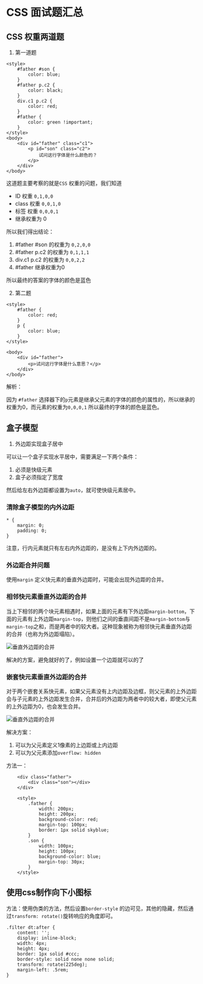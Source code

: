 # CSS 面试题汇总

## CSS 权重两道题

1. 第一道题

```
<style>
    #father #son {
        color: blue;
    }
    #father p.c2 {
        color: black;
    }
    div.c1 p.c2 {
        color: red;
    }
    #father {
        color: green !important;
    }
</style>
<body>
    <div id="father" class="c1">
        <p id="son" class="c2">
            试问这行字体是什么颜色的？
        </p>
    </div>
</body>
```

这道题主要考察的就是`CSS` 权重的问题，我们知道
- ID 权重 `0,1,0,0`
- class 权重 `0,0,1,0`
- 标签 权重 `0,0,0,1`
- 继承权重为 0

所以我们得出结论：

1. #father #son 的权重为 `0,2,0,0`
2. #father p.c2 的权重为 `0,1,1,1`
3. div.c1 p.c2 的权重为 `0,0,2,2`
4.  #father 继承权重为0

所以最终的答案的字体的颜色是蓝色


2. 第二题

```
<style>
    #father {
        color: red;
    }
    p {
        color: blue;
    }
</style>

<body>
    <div id="father">
        <p>试问这行字体是什么意思？</p>
    </div>
</body>
```

解析：

因为 `#father` 选择器下的`p`元素是继承父元素的字体的颜色的属性的，所以继承的权重为0，而元素的权重为`0,0,0,1` 所以最终的字体的颜色是蓝色。


## 盒子模型

1. 外边距实现盒子居中

可以让一个盒子实现水平居中，需要满足一下两个条件：

1. 必须是快级元素
2. 盒子必须指定了宽度

然后给左右外边距都设置为`auto`，就可使快级元素居中。

### 清除盒子模型的内外边距

```
* {
    margin: 0;
    padding: 0;
}
```

注意，行内元素就只有左右内外边距的，是没有上下内外边距的。

### 外边距合并问题

使用`margin` 定义快元素的垂直外边距时，可能会出现外边距的合并。

### 相邻快元素垂直外边距的合并

当上下相邻的两个块元素相遇时，如果上面的元素有下外边距`margin-bottom`，下面的元素有上外边距`margin-top`，则他们之间的垂直间距不是`margin-bottom`与`margin-top`之和，而是两者中的较大者。这种现象被称为相邻快元素垂直外边距的合并（也称为外边距塌陷）。

![垂直外边距的合并](https://github.com/yjn2015/css-interview/blob/master/img/css_margin_1.gif)

解决的方案，避免就好的了，例如设置一个边距就可以的了


### 嵌套快元素垂直外边距的合并

对于两个嵌套关系快元素，如果父元素没有上内边距及边框，则父元素的上外边距会与子元素的上外边距发生合并，合并后的外边距为两者中的较大者，即使父元素的上外边距为0，也会发生合并。

![垂直外边距的合并](https://github.com/yjn2015/css-interview/blob/master/img/css-margin.png)

解决方案：

1. 可以为父元素定义1像素的上边距或上内边距
2. 可以为父元素添加`overflow: hidden`

方法一：

```
    <div class="father">
        <div class="son"></div>
    </div>

    <style>
        .father {
            width: 200px;
            height: 200px;
            background-color: red;
            margin-top: 100px;
            border: 1px solid skyblue;
        }
        .son {
            width: 100px;
            height: 100px;
            background-color: blue;
            margin-top: 30px;
        }
    </style>
```

## 使用css制作向下小图标

方法：使用伪类的方法，然后设置`border-style` 的边可见，其他的隐藏，然后通过`transform: rotate()`旋转响应的角度即可。
```
.filter dt:after {
    content: '';
    display: inline-block;
    width: 4px;
    height: 4px;
    border: 1px solid #ccc;
    border-style: solid none none solid;
    transform: rotate(225deg);
    margin-left: .5rem;
}

```
